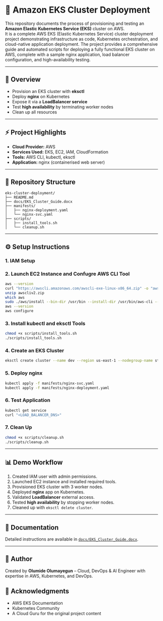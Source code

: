 # 🚀 Amazon EKS Cluster Deployment

This repository documents the process of provisioning and testing an **Amazon Elastic Kubernetes Service (EKS)** cluster on AWS.  
It is a complete AWS EKS (Elastic Kubernetes Service) cluster deployment project demonstrating infrastructure as code, Kubernetes orchestration, and cloud-native application deployment.
The project provides a comprehensive guide and automated scripts for deploying a fully functional EKS cluster on AWS, complete with a sample nginx application, load balancer configuration, and high-availability testing.


---

## 📌 Overview
- Provision an EKS cluster with **eksctl**
- Deploy **nginx** on Kubernetes
- Expose it via a **LoadBalancer service**
- Test **high availability** by terminating worker nodes
- Clean up all resources

---

## ⚡ Project Highlights
- **Cloud Provider:** AWS
- **Services Used:** EKS, EC2, IAM, CloudFormation
- **Tools:** AWS CLI, kubectl, eksctl
- **Application:** nginx (containerised web server)

---

## 📂 Repository Structure
```
eks-cluster-deployment/
├── README.md
├── docs/EKS_Cluster_Guide.docx
├── manifests/
│   ├── nginx-deployment.yaml
│   └── nginx-svc.yaml
├── scripts/
│   ├── install_tools.sh
│   └── cleanup.sh
```

---

## ⚙️ Setup Instructions

### 1. IAM Setup

### 2. Launch EC2 Instance and Confugre AWS CLI Tool

```bash
aws --version
curl "https://awscli.amazonaws.com/awscli-exe-linux-x86_64.zip" -o "awscliv2.zip"
unzip awscliv2.zip
which aws
sudo ./aws/install --bin-dir /usr/bin --install-dir /usr/bin/aws-cli --update
aws --version
aws configure
```

### 3. Install kubectl and eksctl Tools
```bash
chmod +x scripts/install_tools.sh
./scripts/install_tools.sh
```

### 4. Create an EKS Cluster
```bash
eksctl create cluster --name dev --region us-east-1 --nodegroup-name standard-workers --node-type t3.medium --nodes 3 --nodes-min 1 --nodes-max 4 --managed
```

### 5. Deploy nginx
```bash
kubectl apply -f manifests/nginx-svc.yaml
kubectl apply -f manifests/nginx-deployment.yaml
```

### 6. Test Application
```bash
kubectl get service
curl "<LOAD_BALANCER_DNS>"
```

### 7. Clean Up
```bash
chmod +x scripts/cleanup.sh
./scripts/cleanup.sh
```

---

## 📊 Demo Workflow
1. Created IAM user with admin permissions.  
2. Launched EC2 instance and installed required tools.  
3. Provisioned EKS cluster with 3 worker nodes.  
4. Deployed **nginx** app on Kubernetes.  
5. Validated **LoadBalancer** external access.  
6. Tested **high availability** by stopping worker nodes.  
7. Cleaned up with `eksctl delete cluster`.  

---

## 📖 Documentation
Detailed instructions are available in [`docs/EKS_Cluster_Guide.docx`](./docs/EKS_Cluster_Guide.docx).  

---

## 👤 Author
Created by **Olumide Olumayegun** – Cloud, DevOps & AI Engineer with expertise in AWS, Kubernetes, and DevOps.

## 🙏 Acknowledgments

- AWS EKS Documentation
- Kubernetes Community
- A Cloud Guru for the original project content
